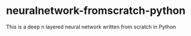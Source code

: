 # neuralnetwork-fromscratch-python
This is a deep n layered neural network written from scratch in Python
